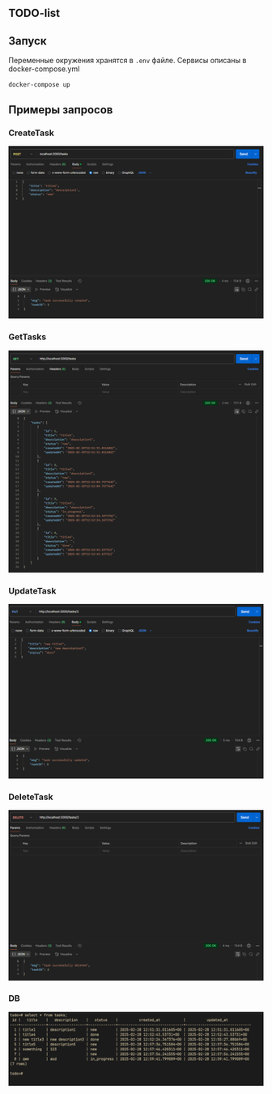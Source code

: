 ## TODO-list

## Запуск

Переменные окружения хранятся в `.env` файле. Сервисы описаны в docker-compose.yml

```
docker-compose up
```

## Примеры запросов

### CreateTask

![](images/CreateTask.png)

### GetTasks

![](images/GetTasks.png)

### UpdateTask

![](images/UpdateTask.png)

### DeleteTask

![](images/DeleteTask.png)

### DB

![](images/db.png)
